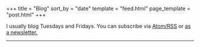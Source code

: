 +++
title = "Blog"
sort_by = "date"
template = "feed.html"
page_template = "post.html"
+++

I usually blog Tuesdays and Fridays. You can subscribe via [Atom/RSS](/atom.xml) or [as a newsletter.](https://buttondown.email/doamatto)

---